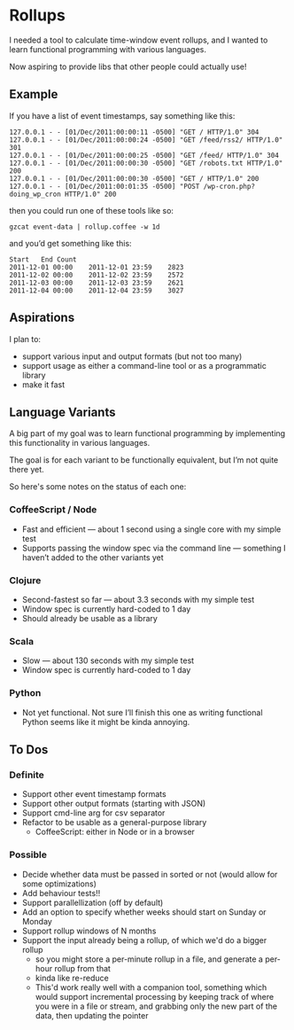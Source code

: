 # Rollups

I needed a tool to calculate time-window event rollups, and I wanted to learn functional programming with various languages.

Now aspiring to provide libs that other people could actually use!

## Example

If you have a list of event timestamps, say something like this:

    127.0.0.1 - - [01/Dec/2011:00:00:11 -0500] "GET / HTTP/1.0" 304 
    127.0.0.1 - - [01/Dec/2011:00:00:24 -0500] "GET /feed/rss2/ HTTP/1.0" 301 
    127.0.0.1 - - [01/Dec/2011:00:00:25 -0500] "GET /feed/ HTTP/1.0" 304 
    127.0.0.1 - - [01/Dec/2011:00:00:30 -0500] "GET /robots.txt HTTP/1.0" 200 
    127.0.0.1 - - [01/Dec/2011:00:00:30 -0500] "GET / HTTP/1.0" 200 
    127.0.0.1 - - [01/Dec/2011:00:01:35 -0500] "POST /wp-cron.php?doing_wp_cron HTTP/1.0" 200 

then you could run one of these tools like so:

    gzcat event-data | rollup.coffee -w 1d
    
and you’d get something like this:

    Start	End	Count
    2011-12-01 00:00	2011-12-01 23:59	2823
    2011-12-02 00:00	2011-12-02 23:59	2572
    2011-12-03 00:00	2011-12-03 23:59	2621
    2011-12-04 00:00	2011-12-04 23:59	3027

    
## Aspirations
I plan to:

* support various input and output formats (but not too many)
* support usage as either a command-line tool or as a programmatic library
* make it fast


## Language Variants

A big part of my goal was to learn functional programming by implementing this functionality in various languages.

The goal is for each variant to be functionally equivalent, but I’m not quite there yet.

So here's some notes on the status of each one:


### CoffeeScript / Node
* Fast and efficient — about 1 second using a single core with my simple test
* Supports passing the window spec via the command line — something I haven’t added to the other variants yet


### Clojure
* Second-fastest so far — about 3.3 seconds with my simple test
* Window spec is currently hard-coded to 1 day
* Should already be usable as a library


### Scala
* Slow — about 130 seconds with my simple test
* Window spec is currently hard-coded to 1 day


### Python
* Not yet functional. Not sure I’ll finish this one as writing functional Python seems like it might be kinda annoying.


## To Dos

### Definite
* Support other event timestamp formats
* Support other output formats (starting with JSON)
* Support cmd-line arg for csv separator
* Refactor to be usable as a general-purpose library
  * CoffeeScript: either in Node or in a browser


### Possible
* Decide whether data must be passed in sorted or not (would allow for some optimizations)
* Add behaviour tests!!
* Support parallellization (off by default)
* Add an option to specify whether weeks should start on Sunday or Monday
* Support rollup windows of N months
* Support the input already being a rollup, of which we'd do a bigger rollup
  * so you might store a per-minute rollup in a file, and generate a per-hour rollup from that
  * kinda like re-reduce
  * This'd work really well with a companion tool, something which would support incremental processing by keeping track of where you were in a file or stream, and grabbing only the new part of the data, then updating the pointer
